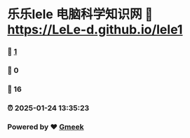 # 乐乐lele 电脑科学知识网 :link: https://LeLe-d.github.io/lele1 
### :page_facing_up: [1](https://LeLe-d.github.io/lele1/tag.html) 
### :speech_balloon: 0 
### :hibiscus: 16 
### :alarm_clock: 2025-01-24 13:35:23 
### Powered by :heart: [Gmeek](https://github.com/Meekdai/Gmeek)
